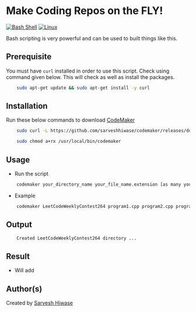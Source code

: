 # Make Coding Repos on the FLY!

[![Bash Shell](https://img.shields.io/static/v1?label=MADE%20WITH&message=BASH&color=red&style=for-the-badge&logo=gnu-bash)](https://shields.io/)
[![Linux](https://img.shields.io/static/v1?label=MADE%20FOR&message=LINUX&color=red&style=for-the-badge&logo=linux)](https://shields.io/)

Bash scripting is very powerful and can be used to built things like this.

## Prerequisite

You must have `curl` installed in order to use this script. Check using command given below. This will check as well as install the packages.

```bash
    sudo apt-get update && sudo apt-get install -y curl
```

## Installation

Run these below commands to download [CodeMaker](codemaker)

```bash
    sudo curl -L https://github.com/sarveshhiwase/codemaker/releases/download/newaddition/codemaker -o /usr/local/bin/codemaker
```

```bash
    sudo chmod a+rx /usr/local/bin/codemaker
```

## Usage

- Run the script

```bash
    codemaker your_directory_name your_file_name.extension [as many you like...]
```

- Example
```bash
    codemaker LeetCodeWeeklyContest264 program1.cpp program2.cpp program.java
```

## Output

```bash
    Created LeetCodeWeeklyContest264 directory ...
```

## Result 

- Will add

## Author(s)

Created by [Sarvesh Hiwase](https://github.com/sarveshhiwase)